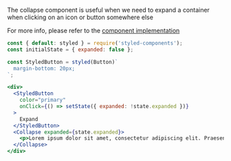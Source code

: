 The collapse component is useful when we need to expand a container when clicking on an icon or button somewhere else

For more info, please refer to the <a href="https://github.com/gazpachu/sugui/tree/master/src/components/collapse/index.jsx" target="_blank">component implementation</a>

```jsx
const { default: styled } = require('styled-components');
const initialState = { expanded: false };

const StyledButton = styled(Button)`
  margin-bottom: 20px;
`;

<div>
  <StyledButton
    color="primary"
    onClick={() => setState({ expanded: !state.expanded })}
  >
    Expand
  </StyledButton>
  <Collapse expanded={state.expanded}>
    <p>Lorem ipsum dolor sit amet, consectetur adipiscing elit. Praesent faucibus, sapien id euismod suscipit, felis massa gravida lorem, a lacinia ipsum ipsum a neque. Cras nec pulvinar ligula. Pellentesque sollicitudin, nibh non ultricies ultrices, nulla eros tristique ligula, quis bibendum metus quam congue diam. Aenean tincidunt, purus eu mattis aliquam, mauris elit rhoncus lectus, at venenatis diam urna at turpis. Nam tempor, nisl et dignissim finibus, leo diam scelerisque est, eget rutrum risus sapien quis massa. Praesent condimentum ex vitae tincidunt eleifend. Nunc vehicula tellus ut nisi laoreet vulputate. Fusce luctus dui eu scelerisque euismod. Quisque aliquet lorem egestas elit faucibus commodo. In dictum at lectus ac auctor.</p>
  </Collapse>
</div>
```
